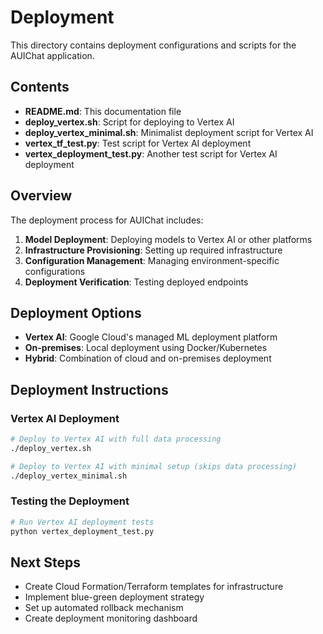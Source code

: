 # Deployment

This directory contains deployment configurations and scripts for the AUIChat application.

## Contents

- **README.md**: This documentation file
- **deploy_vertex.sh**: Script for deploying to Vertex AI
- **deploy_vertex_minimal.sh**: Minimalist deployment script for Vertex AI
- **vertex_tf_test.py**: Test script for Vertex AI deployment
- **vertex_deployment_test.py**: Another test script for Vertex AI deployment

## Overview

The deployment process for AUIChat includes:

1. **Model Deployment**: Deploying models to Vertex AI or other platforms
2. **Infrastructure Provisioning**: Setting up required infrastructure
3. **Configuration Management**: Managing environment-specific configurations
4. **Deployment Verification**: Testing deployed endpoints

## Deployment Options

- **Vertex AI**: Google Cloud's managed ML deployment platform
- **On-premises**: Local deployment using Docker/Kubernetes
- **Hybrid**: Combination of cloud and on-premises deployment

## Deployment Instructions

### Vertex AI Deployment

```bash
# Deploy to Vertex AI with full data processing
./deploy_vertex.sh

# Deploy to Vertex AI with minimal setup (skips data processing)
./deploy_vertex_minimal.sh
```

### Testing the Deployment

```bash
# Run Vertex AI deployment tests
python vertex_deployment_test.py
```

## Next Steps

- Create Cloud Formation/Terraform templates for infrastructure
- Implement blue-green deployment strategy
- Set up automated rollback mechanism
- Create deployment monitoring dashboard